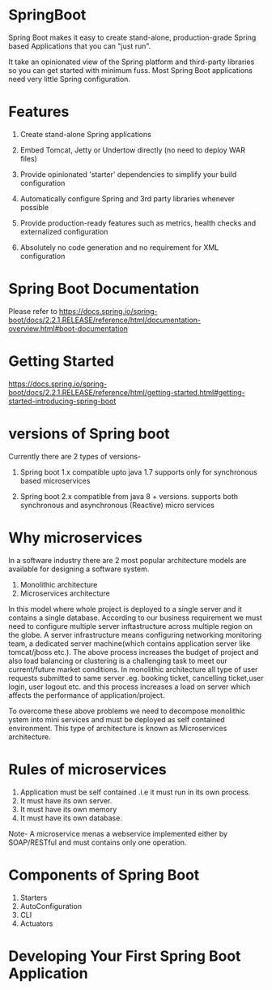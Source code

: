 # SpringBoot

Spring Boot makes it easy to create stand-alone, production-grade Spring based Applications that you can "just run".

It take an opinionated view of the Spring platform and third-party libraries so you can get started with minimum fuss. Most Spring Boot applications need very little Spring configuration.


# Features
 1. Create stand-alone Spring applications

 2. Embed Tomcat, Jetty or Undertow directly (no need to deploy WAR files)

 3. Provide opinionated 'starter' dependencies to simplify your build configuration

 4. Automatically configure Spring and 3rd party libraries whenever possible

 5. Provide production-ready features such as metrics, health checks and externalized configuration

 6. Absolutely no code generation and no requirement for XML configuration
 
 # Spring Boot Documentation
 Please refer to https://docs.spring.io/spring-boot/docs/2.2.1.RELEASE/reference/html/documentation-overview.html#boot-documentation
 
# Getting Started
https://docs.spring.io/spring-boot/docs/2.2.1.RELEASE/reference/html/getting-started.html#getting-started-introducing-spring-boot
# versions of Spring boot
Currently there are 2 types of versions-
1. Spring boot 1.x 
   compatible upto java 1.7
   supports only for synchronous based microservices

2. Spring boot 2.x
   compatible from java 8 + versions.
   supports both synchronous and asynchronous (Reactive) micro services
   
 # Why microservices  
 In a software industry there are 2 most popular architecture models are available for designing a software system.
   1. Monolithic architecture
   2. Microservices architecture
   
   
 
   In this model where whole project is deployed to a single server and it contains a single database.
   According to our business requirement we must need to configure multiple server inftastructure across multiple region on the globe.
   A server infrastructure means configuring networking monitoring team, a dedicated server machine(which contains application server  like tomcat/jboss etc.).
   The above process increases the budget of project and also load balancing or clustering is a challenging task to meet our current/future market conditions.
   In monolithic architecture all type of user requests submitted to same server .eg. booking ticket, cancelling ticket,user login, user logout etc. and this process increases a load on server which affects the performance of application/project.
   
   To overcome these above problems we need to decompose monolithic ystem into mini services and must be deployed as self contained environment. This type of architecture is known as Microservices architecture.

# Rules of microservices
 1. Application must be self contained .i.e it must run in its own process.
 2. It must have its own server.
 3. It must have its own memory
 4. It must have its own database.
 
 Note- A microservice menas a webservice implemented either by SOAP/RESTful and must contains only one operation.
 
 # Components of Spring Boot
 1. Starters
 2. AutoConfiguration
 3. CLI
 4. Actuators
 

# Developing Your First Spring Boot Application


 
 
